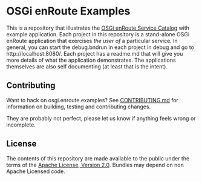 # OSGi enRoute Examples

This is a repository that illustrates the [OSGi enRoute Service Catalog][enroute.services] with example application. Each project in this repository is a stand-alone OSGi enRoute application that exercises _the user of_ a particular service. In general, you can start the debug.bndrun in each project in debug and go to http://localhost:8080/<project-name>. Each project has a readme.md that will give you more details of what the application demonstrates. The applications themselves are also self documenting (at least that is the intent).

## Contributing

Want to hack on osgi.enroute.examples? See [CONTRIBUTING.md](CONTRIBUTING.md) for information on building, testing and contributing changes.

They are probably not perfect, please let us know if anything feels
wrong or incomplete.

## License

The contents of this repository are made available to the public under the terms of the [Apache License, Version 2.0](https://www.apache.org/licenses/LICENSE-2.0).
Bundles may depend on non Apache Licensed code.

[enroute.services]: http://enroute.osgi.org/book/400-services.html
